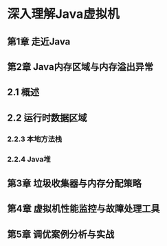 # 深入理解Java虚拟机 #

## 第1章 走近Java ##

## 第2章 Java内存区域与内存溢出异常 ##

## 2.1 概述 ##

## 2.2 运行时数据区域 ##

### 2.2.3 本地方法栈 ###

### 2.2.4 Java堆 ###



## 第3章 垃圾收集器与内存分配策略 ##

## 第4章 虚拟机性能监控与故障处理工具 ##

## 第5章 调优案例分析与实战 ##